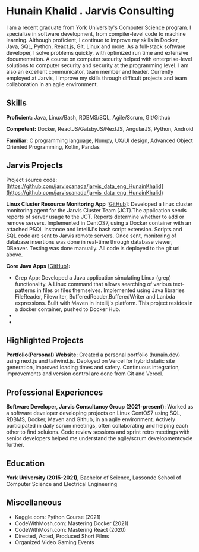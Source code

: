 # Hunain Khalid . Jarvis Consulting

I am a recent graduate from York University's Computer Science program. I specialize in software development, from compiler-level code to machine learning. Although proficient, I continue to improve my skills in Docker, Java, SQL, Python, React.js, Git, Linux and more. As a full-stack software developer, I solve problems quickly, with optimized run time and extensive documentation. A course on computer security helped with enterprise-level solutions to computer security and security at the programming level. I am also an excellent communicator, team member and leader. Currently employed at Jarvis, I improve my skills through difficult projects and team collaboration in an agile environment.

## Skills

**Proficient:** Java, Linux/Bash, RDBMS/SQL, Agile/Scrum, Git/Github

**Competent:** Docker, ReactJS/GatsbyJS/NextJS, AngularJS, Python, Android

**Familiar:** C programming language, Numpy, UX/UI design, Advanced Object Oriented Programming, Kotlin, Pandas

## Jarvis Projects

Project source code: [https://github.com/jarviscanada/jarvis_data_eng_HunainKhalid](https://github.com/jarviscanada/jarvis_data_eng_HunainKhalid)


**Linux Cluster Resource Monitoring App** [[GitHub](https://github.com/jarviscanada/jarvis_data_eng_HunainKhalid/tree/master/linux_sql)]: Developed a linux cluster monitoring agent for the Jarvis Cluster Team (JCT).The application sends reports of server usage to the JCT. Reports determine whether to add or remove servers. Implemented in CentOS7, using a Docker container with an attached PSQL instance and IntelliJ's bash script extension. Scripts and SQL code are sent to Jarvis remote servers. Once sent, monitoring of database insertions was done in real-time through database viewer, DBeaver. Testing was done manually. All code is deployed to the git url above.

**Core Java Apps** [[GitHub](https://github.com/jarviscanada/jarvis_data_eng_HunainKhalid/tree/master/core_java)]:
      
  - Grep App: Developed a Java application simulating Linux (grep) functionality. A Linux command that allows searching of various text-patterns in files or files themselves. Implemented using Java libraries FileReader, Filewriter, BufferedReader,BufferedWriter and Lanbda expressions. Built with Maven in Intellij's platform. This project resides in a docker container, pushed to Docker Hub.
  - 
  - 


## Highlighted Projects
**Portfolio(Personal) Website**: Created a personal portfolio (hunain.dev) using next.js and tailwind.js. Deployed on Vercel for hybrid static site generation, improved loading times and safety. Continuous integration, improvements and  version control are done from Git and Vercel.


## Professional Experiences

**Software Developer, Jarvis Consultancy Group (2021-present)**: Worked as a software developer developing projects on Linux CentOS7 using SQL, RDBMS, Docker, Maven and Github, in an agile environment. Actively participated in daily scrum meetings, often collaborating and helping each other to find soluions. Code review sessions and sprint retro meetings with senior developers helped me understand the agile/scrum developmentcycle further.


## Education
**York University (2015-2021)**, Bachelor of Science, Lassonde School of Computer Science and Electrical Engineering


## Miscellaneous
- Kaggle.com: Python Course (2021)
- CodeWithMosh.com: Mastering Docker (2021)
- CodeWithMosh.com: Mastering React (2020)
- Directed, Acted, Produced Short Films
- Organized Video Gaming Events